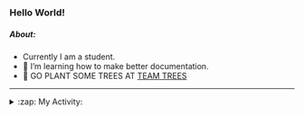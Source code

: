 ### Hello World!

##### About:
- Currently I am a student.
- 🌱 I’m learning how to make better documentation.
- 🌱 GO PLANT SOME TREES AT [TEAM TREES](https://teamtrees.org/)

---
<details>
  <summary>:zap: My Activity:</summary>
  
<!--START_SECTION:waka-->
![Code Time](http://img.shields.io/badge/Code%20Time-1%2C115%20hrs%2047%20mins-blue)

**I'm a Night 🦉** 

```text
🌞 Morning                1495 commits        ██░░░░░░░░░░░░░░░░░░░░░░░   09.51 % 
🌆 Daytime                5394 commits        █████████░░░░░░░░░░░░░░░░   34.30 % 
🌃 Evening                4514 commits        ███████░░░░░░░░░░░░░░░░░░   28.71 % 
🌙 Night                  4321 commits        ███████░░░░░░░░░░░░░░░░░░   27.48 % 
```
📅 **I'm Most Productive on Wednesday** 

```text
Monday                   2323 commits        ████░░░░░░░░░░░░░░░░░░░░░   14.77 % 
Tuesday                  1964 commits        ███░░░░░░░░░░░░░░░░░░░░░░   12.49 % 
Wednesday                3735 commits        ██████░░░░░░░░░░░░░░░░░░░   23.75 % 
Thursday                 2058 commits        ███░░░░░░░░░░░░░░░░░░░░░░   13.09 % 
Friday                   1543 commits        ██░░░░░░░░░░░░░░░░░░░░░░░   09.81 % 
Saturday                 1409 commits        ██░░░░░░░░░░░░░░░░░░░░░░░   08.96 % 
Sunday                   2692 commits        ████░░░░░░░░░░░░░░░░░░░░░   17.12 % 
```


📊 **This Week I Spent My Time On** 

```text
🔥 Editors: 
VS Code                  4 hrs 24 mins       █████████████████████████   100.00 % 

🐱‍💻 Projects: 
praise                   3 hrs 58 mins       ███████████████████████░░   90.10 % 
recurring-call-reminder  24 mins             ██░░░░░░░░░░░░░░░░░░░░░░░   09.14 % 
CSF22                    2 mins              ░░░░░░░░░░░░░░░░░░░░░░░░░   00.76 % 
```


 Last Updated on 05/05/2023 22:08:38 UTC
<!--END_SECTION:waka-->
</details>
